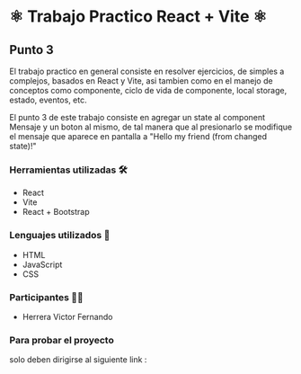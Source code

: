 # ⚛ Trabajo Practico React + Vite ⚛
## Punto 3

El trabajo practico en general consiste en resolver ejercicios, de simples a complejos, basados en React y Vite, asi tambien como en el manejo de conceptos como componente, ciclo de vida de componente, local storage, estado, eventos, etc.

El punto 3 de este trabajo consiste en agregar un state al component Mensaje y un boton al mismo, de tal manera que al presionarlo se modifique el mensaje que aparece en pantalla a "Hello my friend (from changed state)!"

### Herramientas utilizadas 🛠           
- React                                 
- Vite                                  
- React + Bootstrap                     

### Lenguajes utilizados 💭
- HTML
- JavaScript
- CSS

### Participantes 👨‍💼
- Herrera Victor Fernando

### Para probar el proyecto
solo deben dirigirse al siguiente link : 
